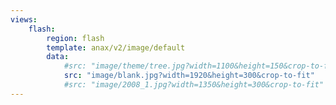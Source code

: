 ```yaml
---
views:
    flash:
        region: flash
        template: anax/v2/image/default
        data:
            #src: "image/theme/tree.jpg?width=1100&height=150&crop-to-fit&area=0,0,30,0"
            src: "image/blank.jpg?width=1920&height=300&crop-to-fit"
            #src: "image/2008_1.jpg?width=1350&height=300&crop-to-fit"
---
```

